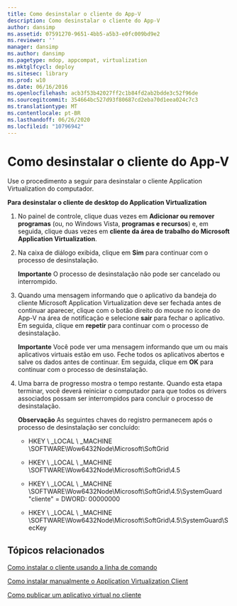 ```yaml
---
title: Como desinstalar o cliente do App-V
description: Como desinstalar o cliente do App-V
author: dansimp
ms.assetid: 07591270-9651-4bb5-a5b3-e0fc009bd9e2
ms.reviewer: ''
manager: dansimp
ms.author: dansimp
ms.pagetype: mdop, appcompat, virtualization
ms.mktglfcycl: deploy
ms.sitesec: library
ms.prod: w10
ms.date: 06/16/2016
ms.openlocfilehash: acb3f53b42027ff2c1b84fd2ab2bdde3c52f96de
ms.sourcegitcommit: 354664bc527d93f80687cd2eba70d1eea024c7c3
ms.translationtype: MT
ms.contentlocale: pt-BR
ms.lasthandoff: 06/26/2020
ms.locfileid: "10796942"
---
```

# Como desinstalar o cliente do App-V


Use o procedimento a seguir para desinstalar o cliente Application Virtualization do computador.

**Para desinstalar o cliente de desktop do Application Virtualization**

1.  No painel de controle, clique duas vezes em **Adicionar ou remover programas** (ou, no Windows Vista, **programas e recursos**) e, em seguida, clique duas vezes em **cliente da área de trabalho do Microsoft Application Virtualization**.

2.  Na caixa de diálogo exibida, clique em **Sim** para continuar com o processo de desinstalação.

    **Importante**  O processo de desinstalação não pode ser cancelado ou interrompido.

     

3.  Quando uma mensagem informando que o aplicativo da bandeja do cliente Microsoft Application Virtualization deve ser fechada antes de continuar aparecer, clique com o botão direito do mouse no ícone do App-V na área de notificação e selecione **sair** para fechar o aplicativo. Em seguida, clique em **repetir** para continuar com o processo de desinstalação.

    **Importante**  Você pode ver uma mensagem informando que um ou mais aplicativos virtuais estão em uso. Feche todos os aplicativos abertos e salve os dados antes de continuar. Em seguida, clique em **OK** para continuar com o processo de desinstalação.

     

4.  Uma barra de progresso mostra o tempo restante. Quando esta etapa terminar, você deverá reiniciar o computador para que todos os drivers associados possam ser interrompidos para concluir o processo de desinstalação.

    **Observação**  As seguintes chaves do registro permanecem após o processo de desinstalação ser concluído:

    -   HKEY \ _LOCAL \ _MACHINE \\SOFTWARE\\Wow6432Node\\Microsoft\\SoftGrid

    -   HKEY \ _LOCAL \ _MACHINE \\SOFTWARE\\Wow6432Node\\Microsoft\\SoftGrid\\4.5

    -   HKEY \ _LOCAL \ _MACHINE \\SOFTWARE\\Wow6432Node\\Microsoft\\SoftGrid\\4.5\\SystemGuard "cliente" = DWORD: 00000000

    -   HKEY \ _LOCAL \ _MACHINE \\SOFTWARE\\Wow6432Node\\Microsoft\\SoftGrid\\4.5\\SystemGuard\\SecKey

     

## Tópicos relacionados


[Como instalar o cliente usando a linha de comando](how-to-install-the-client-by-using-the-command-line-new.md)

[Como instalar manualmente o Application Virtualization Client](how-to-manually-install-the-application-virtualization-client.md)

[Como publicar um aplicativo virtual no cliente](how-to-publish-a-virtual-application-on-the-client.md)

 

 





